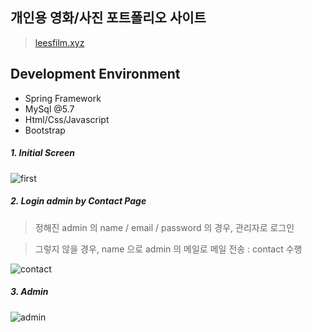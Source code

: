 개인용 영화/사진 포트폴리오 사이트 
----------

>[leesfilm.xyz](http://www.leesfilm.xyz/)

Development Environment
----------
* Spring Framework
* MySql @5.7
* Html/Css/Javascript 
* Bootstrap

 ##### 1. Initial Screen

![first](https://user-images.githubusercontent.com/52600701/89151613-58398300-d59c-11ea-8a4f-0ea2e3d20b06.PNG)

 ##### 2. Login admin by Contact Page

  > 정해진 admin 의 name / email / password 의 경우, 관리자로 로그인
  
  > 그렇지 않을 경우, name 으로 admin 의 메일로 메일 전송 : contact 수행
  
![contact](https://user-images.githubusercontent.com/52600701/89151618-596ab000-d59c-11ea-9b3e-03b54f6195d1.PNG)

 ##### 3. Admin 

![admin](https://user-images.githubusercontent.com/52600701/89151616-596ab000-d59c-11ea-8335-dda94618a371.PNG)
